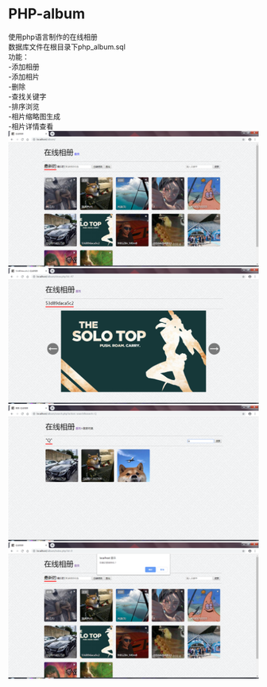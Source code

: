 # PHP-album
使用php语言制作的在线相册  
数据库文件在根目录下php_album.sql  
功能：  
-添加相册  
-添加相片  
-删除  
-查找关键字  
-排序浏览  
-相片缩略图生成  
-相片详情查看  
![Image text](https://github.com/mcx3499/PHP-album/blob/master/image/1.png)
![Image text](https://github.com/mcx3499/PHP-album/blob/master/image/2.png)
![Image text](https://github.com/mcx3499/PHP-album/blob/master/image/3.png)
![Image text](https://github.com/mcx3499/PHP-album/blob/master/image/4.png)
